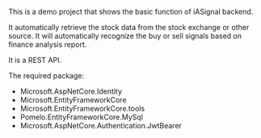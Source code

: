 This is a demo project that shows the basic function of iASignal backend.

It automatically retrieve the stock data from the stock exchange or other source.  It will automatically recognize the buy or sell signals based on finance analysis report.

It is a REST API.

The required package:
- Microsoft.AspNetCore.Identity
- Microsoft.EntityFrameworkCore
- Microsoft.EntityFrameworkCore.tools
- Pomelo.EntityFrameworkCore.MySql
- Microsoft.AspNetCore.Authentication.JwtBearer
